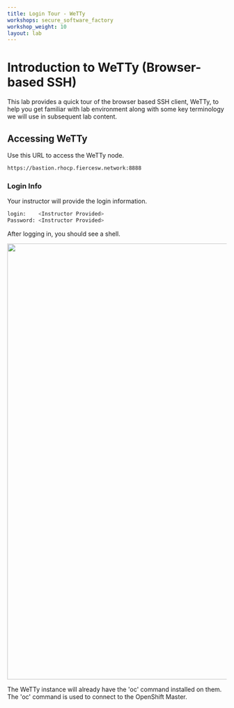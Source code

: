 ```yaml
---
title: Login Tour - WeTTy
workshops: secure_software_factory
workshop_weight: 10
layout: lab
---
```


# Introduction to WeTTy (Browser-based SSH)
This lab provides a quick tour of the browser based SSH client, WeTTy, to help you get familiar with lab environment along with some key terminology we will use in subsequent lab content.

## Accessing WeTTy
Use this URL to access the WeTTy node.

```bash
https://bastion.rhocp.fiercesw.network:8888
```

### Login Info
Your instructor will provide the login information.

```bash
login:    <Instructor Provided>
Password: <Instructor Provided>
```

After logging in, you should see a shell.

<img src="../images/wetty.png" width="1000" />

The WeTTy instance will already have the 'oc' command installed on them. The 'oc' command is used to connect to the OpenShift Master.
